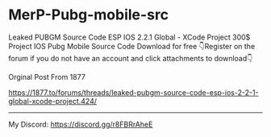 # MerP-Pubg-mobile-src
Leaked PUBGM Source Code ESP IOS 2.2.1 Global - XCode Project
300$ Project IOS Pubg Mobile Source Code Download for free
👇Register on the forum if you do not have an account and click attachments to download👇

Orginal Post From 1877

https://1877.to/forums/threads/leaked-pubgm-source-code-esp-ios-2-2-1-global-xcode-project.424/


-- --

My Discord: https://discord.gg/r8FBRrAheE
